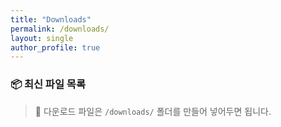```yaml
---
title: "Downloads"
permalink: /downloads/
layout: single
author_profile: true
---
```


### 📦 최신 파일 목록

> 🔧 다운로드 파일은 `/downloads/` 폴더를 만들어 넣어두면 됩니다.
